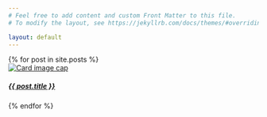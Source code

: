 ```yaml
---
# Feel free to add content and custom Front Matter to this file.
# To modify the layout, see https://jekyllrb.com/docs/themes/#overriding-theme-defaults

layout: default
---
```


<div class="container">
        <div class="row gy-5">
        {% for post in site.posts %}
                    <div class="col-sm-4"> 
                        <a href="{{ post.url }}" alt="{{ mod }}">
                            <div class="card" style="width: 18rem;">
                                <img class="card-img-top" src="{{ post.image }}" alt="Card image cap">
                                <div class="card-body">
                                    <h5 class="card-title">{{ post.title }}</h5>
                                </div>
                            </div>
                        </a>
                    </div>
        {% endfor %}
        </div>
</div>